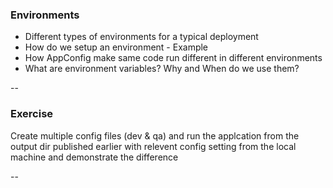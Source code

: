 ### Environments

- Different types of environments for a typical deployment
- How do we setup an environment - Example
- How AppConfig make same code run different in different environments
- What are environment variables? Why and When do we use them?

--

### Exercise

Create multiple config files (dev & qa) and run the applcation from the output dir published earlier with relevent config setting from the local machine and demonstrate the difference

--
